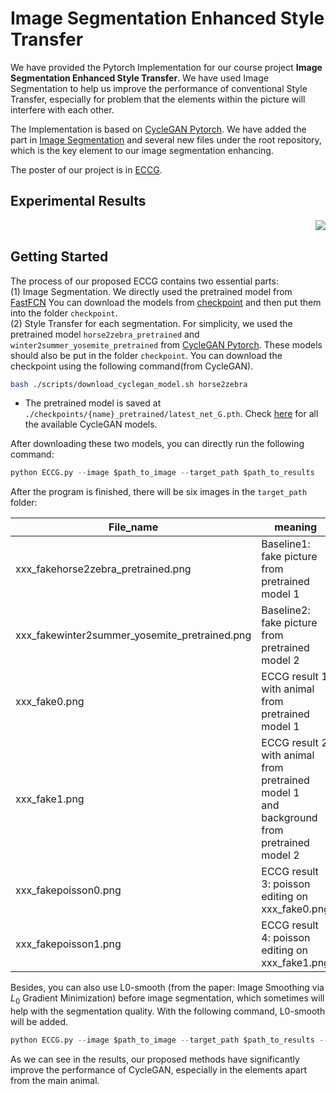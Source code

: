 # Image Segmentation Enhanced Style Transfer

We have provided the Pytorch Implementation for our course project **Image Segmentation Enhanced Style Transfer**. We have used Image Segmentation to help us improve the performance of conventional Style Transfer, especially for problem that the elements within the picture will interfere with each other.  

The Implementation is based on [CycleGAN Pytorch](https://github.com/junyanz/pytorch-CycleGAN-and-pix2pix). We have added the part in [Image Segmentation](https://github.com/wangyu-ustc/ECCG/tree/main/segmentation) and several new files under the root repository, which is the key element to our image segmentation enhancing.

The poster of our project is in [ECCG](https://github.com/wangyu-ustc/ECCG/blob/main/report.pdf).

## Experimental Results
<img src='img/summary.png' align="right">



&nbsp;
## Getting Started
The process of our proposed ECCG contains two essential parts:  
(1) Image Segmentation. We directly used the pretrained model from [FastFCN](https://github.com/wuhuikai/FastFCN) You can download the models from [checkpoint](https://rec.ustc.edu.cn/share/7018a790-4108-11eb-88ad-2bd0a4833268) and then put them into the folder `checkpoint`.  
(2) Style Transfer for each segmentation. For simplicity, we used the pretrained model `horse2zebra_pretrained` and `winter2summer_yosemite_pretrained` from [CycleGAN Pytorch](https://github.com/junyanz/pytorch-CycleGAN-and-pix2pix). These models should also be put in the folder `checkpoint`. You can download the checkpoint using the following command(from CycleGAN).
```bash
bash ./scripts/download_cyclegan_model.sh horse2zebra
```
- The pretrained model is saved at `./checkpoints/{name}_pretrained/latest_net_G.pth`. Check [here](https://github.com/junyanz/pytorch-CycleGAN-and-pix2pix/blob/master/scripts/download_cyclegan_model.sh#L3) for all the available CycleGAN models.

After downloading these two models, you can directly run the following command:
```python
python ECCG.py --image $path_to_image --target_path $path_to_results
```
After the program is finished, there will be six images in the `target_path` folder:



| File_name                                     | meaning                                                      |
| --------------------------------------------- | ------------------------------------------------------------ |
| xxx_fakehorse2zebra_pretrained.png            | Baseline1: fake picture from pretrained model 1              |
| xxx_fakewinter2summer_yosemite_pretrained.png | Baseline2: fake picture from pretrained model 2              |
| xxx_fake0.png                                 | ECCG result 1 with animal from pretrained model 1            |
| xxx_fake1.png                                 | ECCG result 2 with animal from pretrained model 1 </br>and background from pretrained model 2 |
| xxx_fakepoisson0.png                          | ECCG result 3: poisson editing on xxx_fake0.png              |
| xxx_fakepoisson1.png                          | ECCG result 4: poisson editing on xxx_fake1.png              |

Besides, you can also use L0-smooth (from the paper: Image Smoothing via $L_0$ Gradient Minimization) before image segmentation, which sometimes will help with the segmentation quality. With the following command, L0-smooth will be added. 
```python
python ECCG.py --image $path_to_image --target_path $path_to_results --with_L0
```
As we can see in the results, our proposed methods have significantly improve the performance of CycleGAN, especially in the elements apart from the main animal.